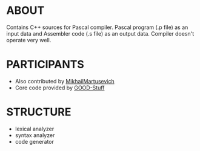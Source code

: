 # ABOUT

Contains C++ sources for Pascal compiler.
Pascal program (.p file) as an input data and Assembler code (.s file) as an output data.
Compiler doesn't operate very well.

# PARTICIPANTS

* Also contributed by [MikhailMartusevich](https://github.com/MikhailMartusevich)
* Core code provided by [GOOD-Stuff](https://github.com/GOOD-Stuff)

# STRUCTURE

* lexical analyzer
* syntax analyzer
* code generator
